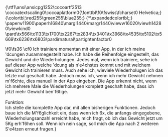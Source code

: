 {\rtf1\ansi\ansicpg1252\cocoartf2513
\cocoatextscaling0\cocoaplatform0{\fonttbl\f0\fswiss\fcharset0 Helvetica;}
{\colortbl;\red255\green255\blue255;}
{\*\expandedcolortbl;;}
\paperw11900\paperh16840\margl1440\margr1440\vieww16020\viewh14280\viewkind0
\pard\tx566\tx1133\tx1700\tx2267\tx2834\tx3401\tx3968\tx4535\tx5102\tx5669\tx6236\tx6803\pardirnatural\partightenfactor0

\f0\fs36 \cf0 Ich trainiere momentan mit einer App, in der ich meine \'dcungen zusammegestellt habe. Ich habe die Reihenfolge eingestellt, das Gewicht und die Wiederholungen. Jedes mal, wenn ich trainiere, sehe ich auf dieser App welche \'dcung als n\'e4chstes kommt und mit welchem Gewicht ich trainieren muss. Auch sehe ich, wieviele Wiederholugen ich das letzte mal geschaft habe. Jedoch muss ich, wenn ich mehr Gewicht nehmen m\'f6chte, dies manuell in der App eingeben. Die App erkennt nicht, wenn ich mehrere Male die Wiederholungen komplett geschaft habe, dass ich jetzt mehr Gewicht ben\'f6tige.\
\
Funktion:\
Ich stelle die komplette App dar, mit allen bisherigen Funktionen. Jedoch baue ich die M\'f6glichkeit ein, dass wenn ich 6x, die anfangs eingegebene, Wiederholungsanzahl erreicht habe, mich fragt, ob ich das Gewicht jetzt um 5Kg erh\'f6hen soll. Wenn ich nein sage, soll mich die App nach 2 weiteren S\'e4tzen erneut fragen.}